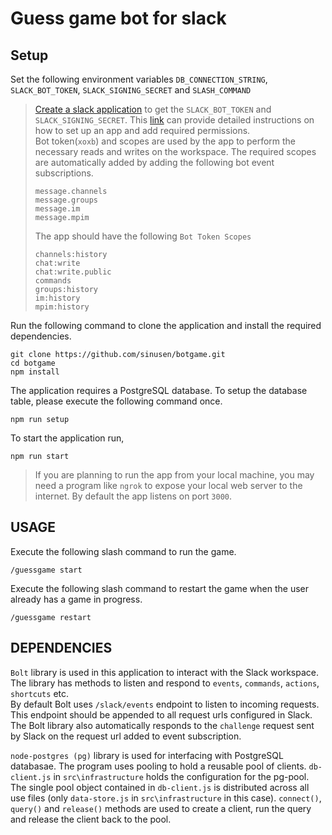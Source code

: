 # Guess game bot for slack

## Setup

Set the following environment variables
`DB_CONNECTION_STRING`, `SLACK_BOT_TOKEN`, `SLACK_SIGNING_SECRET` and `SLASH_COMMAND`

> [Create a slack application](https://api.slack.com/apps?new_app=1) to get the `SLACK_BOT_TOKEN` and `SLACK_SIGNING_SECRET`. This [link](https://slack.dev/bolt-js/tutorial/getting-started) can provide detailed instructions on how to set up an app and add required permissions.<br>Bot token(`xoxb`) and scopes are used by the app to perform the necessary reads and writes on the workspace. The required scopes are automatically added by adding the following bot event subscriptions.
>
> ```
> message.channels
> message.groups
> message.im
> message.mpim
> ```
>
> The app should have the following `Bot Token Scopes`
>
> ```
> channels:history
> chat:write
> chat:write.public
> commands
> groups:history
> im:history
> mpim:history
> ```

Run the following command to clone the application and install the required dependencies.

```
git clone https://github.com/sinusen/botgame.git
cd botgame
npm install
```

The application requires a PostgreSQL database. To setup the database table, please execute the following command once.

```
npm run setup
```

To start the application run,

```
npm run start
```

> If you are planning to run the app from your local machine, you may need a program like `ngrok` to expose your local web server to the internet. By default the app listens on port `3000`.

## USAGE

Execute the following slash command to run the game.

```
/guessgame start
```

Execute the following slash command to restart the game when the user already has a game in progress.

```
/guessgame restart
```

## DEPENDENCIES

`Bolt` library is used in this application to interact with the Slack workspace. The library has methods to listen and respond to `events`, `commands`, `actions`, `shortcuts` etc.<br> By default Bolt uses `/slack/events` endpoint to listen to incoming requests. This endpoint should be appended to all request urls configured in Slack. The Bolt library also automatically responds to the `challenge` request sent by Slack on the request url added to event subscription.

`node-postgres (pg)` library is used for interfacing with PostgreSQL databasae. The program uses pooling to hold a reusable pool of clients. `db-client.js` in `src\infrastructure` holds the configuration for the pg-pool. The single pool object contained in `db-client.js` is distributed across all use files (only `data-store.js` in `src\infrastructure` in this case). `connect()`, `query()` and `release()` methods are used to create a client, run the query and release the client back to the pool.
